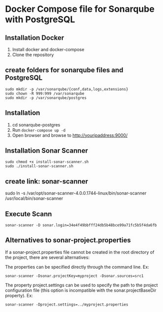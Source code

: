 # Docker Compose file for Sonarqube with PostgreSQL

## Installation Docker

1. Install docker and docker-compose
1. Clone the repository

## create folders for sonarqube files and PostgreSQL

```
sudo mkdir -p /var/sonarqube/{conf,data,logs,extensions}
sudo chown -R 999:999 /var/sonarqube
sudo mkdir -p /var/sonarqube/postgres

```

## Installation

1. cd sonarqube-postgres
1. Run `docker-compose up -d`
1. Open browser and browse to <http://youripaddress:9000/>

## Installation Sonar Scanner

```
sudo chmod +x install-sonar-scanner.sh
sudo ./install-sonar-scanner.sh
```

## create link: sonar-scanner

sudo ln -s /var/opt/sonar-scanner-4.0.0.1744-linux/bin/sonar-scanner /usr/local/bin/sonar-scanner

## Execute Scann

```
sonar-scanner -D sonar.login=34e4f49bbfff24db5b48bce99a71fc5b5f4da6fb

```

## Alternatives to sonar-project.properties

If a sonar-project.properties file cannot be created in the root directory of the project, there are several alternatives:


The properties can be specified directly through the command line. Ex:

```
sonar-scanner -Dsonar.projectKey=myproject -Dsonar.sources=src1
```

The property project.settings can be used to specify the path to the project configuration file (this option is incompatible with the sonar.projectBaseDir property). Ex:

```
sonar-scanner -Dproject.settings=../myproject.properties
```
